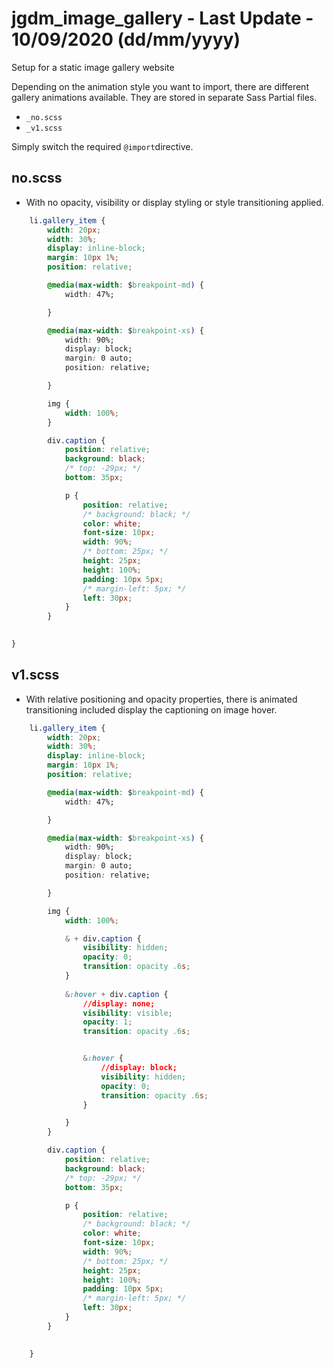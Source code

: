 # jgdm_image_gallery  - Last Update  - 10/09/2020 (dd/mm/yyyy)
Setup for a static image gallery website


Depending on the animation style you want to import, there are different gallery animations available. They are stored in separate Sass Partial files.

+ ```_no.scss```
+ ```_v1.scss```

Simply switch the required ```@import```directive.

## no.scss 

+ With no opacity, visibility or display styling or style transitioning applied.

```css
    li.gallery_item {
        width: 20px;
        width: 30%;
        display: inline-block;
        margin: 10px 1%;
        position: relative;

        @media(max-width: $breakpoint-md) {
            width: 47%;

        }

        @media(max-width: $breakpoint-xs) {
            width: 90%;
            display: block;
            margin: 0 auto;
            position: relative;

        }

        img {
            width: 100%;
        }

        div.caption {
            position: relative;
            background: black;
            /* top: -29px; */
            bottom: 35px; 

            p {
                position: relative;
                /* background: black; */
                color: white;
                font-size: 10px;
                width: 90%;
                /* bottom: 25px; */
                height: 25px;
                height: 100%;
                padding: 10px 5px;
                /* margin-left: 5px; */
                left: 30px;
            }
        }    
    

}
```


## v1.scss

+ With relative positioning and opacity properties, there is animated transitioning included display the captioning on image hover.

```css
    li.gallery_item {
        width: 20px;
        width: 30%;
        display: inline-block;
        margin: 10px 1%;
        position: relative;

        @media(max-width: $breakpoint-md) {
            width: 47%;

        }

        @media(max-width: $breakpoint-xs) {
            width: 90%;
            display: block;
            margin: 0 auto;
            position: relative;

        }

        img {
            width: 100%;

            & + div.caption {
                visibility: hidden;
                opacity: 0;
                transition: opacity .6s;
            }
            
            &:hover + div.caption {
                //display: none;
                visibility: visible;
                opacity: 1;
                transition: opacity .6s;


                &:hover {
                    //display: block;
                    visibility: hidden;
                    opacity: 0;
                    transition: opacity .6s;
                }

            }
        }

        div.caption {
            position: relative;
            background: black;
            /* top: -29px; */
            bottom: 35px; 

            p {
                position: relative;
                /* background: black; */
                color: white;
                font-size: 10px;
                width: 90%;
                /* bottom: 25px; */
                height: 25px;
                height: 100%;
                padding: 10px 5px;
                /* margin-left: 5px; */
                left: 30px;
            }
        }    
    

    }
```
